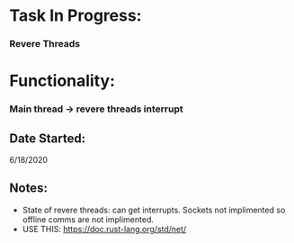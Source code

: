 # Task In Progress:
### Revere Threads


# Functionality:
### Main thread -> revere threads interrupt

## Date Started:
6/18/2020

## Notes:

- State of revere threads: can get interrupts. Sockets not implimented so offline comms are not implimented.
- USE THIS: https://doc.rust-lang.org/std/net/